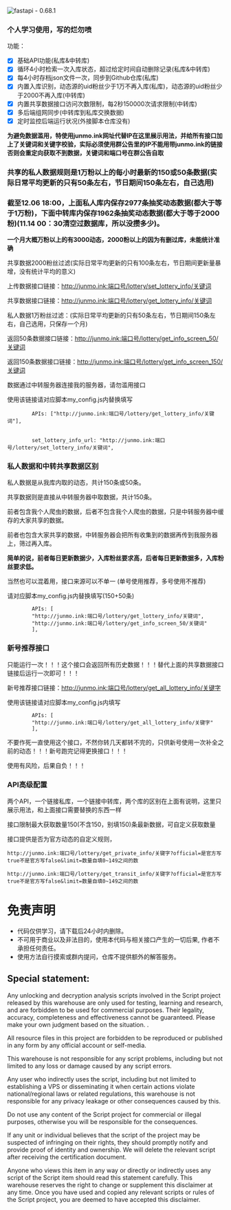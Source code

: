 ![fastapi - 0.68.1](https://img.shields.io/static/v1?label=fastapi&message=0.68.1&color=success&logo=fastapi)


### 个人学习使用，写的烂勿喷

功能：

- [x] 基础API功能(私库&中转库)
- [x] 循环4小时检索一次入库状态，超过给定时间自动删除记录(私库&中转库)
- [x] 每4小时存档json文件一次，同步到Github仓库(私库)
- [x] 内置入库识别，动态源的uid粉丝少于1万不再入库(私库)，动态源的uid粉丝少于2000不再入库(中转库)
- [x] 内置共享数据接口访问次数限制，每2秒150000次请求限制(中转库)
- [x] 多后端组网同步(中转库到私库交换数据)
- [x] 定时监控后端运行状况(外接脚本仓库没有) 

**为避免数据滥用，特使用junmo.ink网址代替IP在这里展示用法，并给所有接口加上了关键词和关键字校验，实际必须使用群公告里的IP不能用带junmo.ink的链接否则会重定向获取不到数据，关键词和端口号在群公告自取**

### 共享的私人数据规则是1万粉以上的每小时最新的150或50条数据(实际日常平均更新的只有50条左右，节日期间150条左右，自己选用)

### 截至12.06 18:00，上面私人库内保存2977条抽奖动态数据(都大于等于1万粉)，下面中转库内保存1962条抽奖动态数据(都大于等于2000粉)(11.14 00：30清空过数据库，所以没攒多少)。

**一个月大概万粉以上的有3000动态，2000粉以上的因为有删过库，未能统计准确**

共享数据2000粉丝过滤(实际日常平均更新的只有100条左右，节日期间更新量暴增，没有统计平均的意义) 

上传数据接口链接：http://junmo.ink:端口号/lottery/set_lottery_info/关键词  

共享数据接口链接：http://junmo.ink:端口号/lottery/get_lottery_info/关键词  

私人数据1万粉丝过滤：(实际日常平均更新的只有50条左右，节日期间150条左右，自己选用，只保存一个月)

返回50条数据接口链接：http://junmo.ink:端口号/lottery/get_info_screen_50/关键词 

返回150条数据接口链接：http://junmo.ink:端口号/lottery/get_info_screen_150/关键词  

数据通过中转服务器连接我的服务器，请勿滥用接口

使用该链接请对应脚本my_config.js内替换填写

```
        APIs: ["http://junmo.ink:端口号/lottery/get_lottery_info/关键词"],


        set_lottery_info_url: "http://junmo.ink:端口号/lottery/set_lottery_info/关键词",

```

### 私人数据和中转共享数据区别

私人数据是从我库内取的动态，共计150条或50条。

共享数据则是直接从中转服务器中取数据，共计150条。

前者包含我个人爬虫的数据，后者不包含我个人爬虫的数据，只是中转服务器中缓存的大家共享的数据。

前者也包含大家共享的数据，中转服务器会把所有收集到的数据再传到我服务器上，筛过再入库。

**简单的说，前者每日更新数据少，入库粉丝要求高，后者每日更新数据多，入库粉丝要求低。**

当然也可以混着用，接口来源可以不单一 (单号使用推荐，多号使用不推荐)

请对应脚本my_config.js内替换填写(150+50条)

```
        APIs: [
        "http://junmo.ink:端口号/lottery/get_lottery_info/关键词",
        "http://junmo.ink:端口号/lottery/get_info_screen_50/关键词"
        ],
```


### 新号推荐接口

只能运行一次！！！这个接口会返回所有历史数据！！！替代上面的共享数据接口链接后运行一次即可！！！

新号推荐接口链接：http://junmo.ink:端口号/lottery/get_all_lottery_info/关键字

使用该链接请对应脚本my_config.js内填写

```
        APIs: [
        "http://junmo.ink:端口号/lottery/get_all_lottery_info/关键字"
        ],
```

不要作死一直使用这个接口，不然你转几天都转不完的，只供新号使用一次补全之前的动态！！！新号跑完记得更换接口！！！

使用有风险，后果自负！！！

### API高级配置

两个API，一个链接私库，一个链接中转库，两个库的区别在上面有说明，这里只展示用法，和上面接口需要替换的东西一样

接口限制最大获取数量150(不含150，别填150)条最新数据，可自定义获取数量

接口提供是否为官方动态的自定义规则，

```
http://junmo.ink:端口号/lottery/get_private_info/关键字?official=是官方写true不是官方写false&limit=数量自填0~149之间的数

http://junmo.ink:端口号/lottery/get_transit_info/关键字?official=是官方写true不是官方写false&limit=数量自填0~149之间的数
```


# 免责声明

* 代码仅供学习，请下载后24小时内删除。
* 不可用于商业以及非法目的，使用本代码与相关接口产生的一切后果, 作者不承担任何责任。
* 使用方法自行摸索或群内提问，仓库不提供额外的解答服务。


## Special statement:

Any unlocking and decryption analysis scripts involved in the Script project released by this warehouse are only used for testing, learning and research, and are forbidden to be used for commercial purposes. Their legality, accuracy, completeness and effectiveness cannot be guaranteed. Please make your own judgment based on the situation. .

All resource files in this project are forbidden to be reproduced or published in any form by any official account or self-media.

This warehouse is not responsible for any script problems, including but not limited to any loss or damage caused by any script errors.

Any user who indirectly uses the script, including but not limited to establishing a VPS or disseminating it when certain actions violate national/regional laws or related regulations, this warehouse is not responsible for any privacy leakage or other consequences caused by this.

Do not use any content of the Script project for commercial or illegal purposes, otherwise you will be responsible for the consequences.

If any unit or individual believes that the script of the project may be suspected of infringing on their rights, they should promptly notify and provide proof of identity and ownership. We will delete the relevant script after receiving the certification document.

Anyone who views this item in any way or directly or indirectly uses any script of the Script item should read this statement carefully. This warehouse reserves the right to change or supplement this disclaimer at any time. Once you have used and copied any relevant scripts or rules of the Script project, you are deemed to have accepted this disclaimer.



